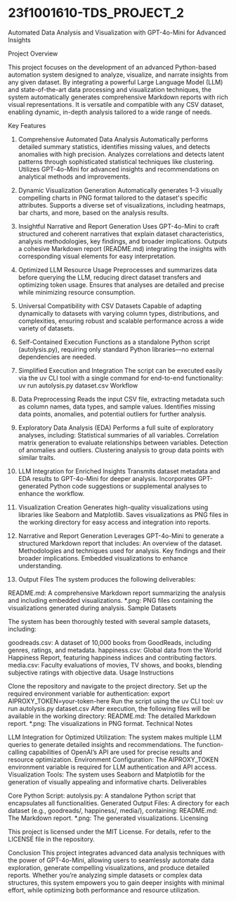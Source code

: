 # 23f1001610-TDS_PROJECT_2

Automated Data Analysis and Visualization with GPT-4o-Mini for Advanced Insights

Project Overview

This project focuses on the development of an advanced Python-based automation system designed to analyze, visualize, and narrate insights from any given dataset. By integrating a powerful Large Language Model (LLM) and state-of-the-art data processing and visualization techniques, the system automatically generates comprehensive Markdown reports with rich visual representations. It is versatile and compatible with any CSV dataset, enabling dynamic, in-depth analysis tailored to a wide range of needs.

Key Features

1. Comprehensive Automated Data Analysis
Automatically performs detailed summary statistics, identifies missing values, and detects anomalies with high precision.
Analyzes correlations and detects latent patterns through sophisticated statistical techniques like clustering.
Utilizes GPT-4o-Mini for advanced insights and recommendations on analytical methods and improvements.
2. Dynamic Visualization Generation
Automatically generates 1–3 visually compelling charts in PNG format tailored to the dataset's specific attributes.
Supports a diverse set of visualizations, including heatmaps, bar charts, and more, based on the analysis results.
3. Insightful Narrative and Report Generation
Uses GPT-4o-Mini to craft structured and coherent narratives that explain dataset characteristics, analysis methodologies, key findings, and broader implications.
Outputs a cohesive Markdown report (README.md) integrating the insights with corresponding visual elements for easy interpretation.
4. Optimized LLM Resource Usage
Preprocesses and summarizes data before querying the LLM, reducing direct dataset transfers and optimizing token usage.
Ensures that analyses are detailed and precise while minimizing resource consumption.
5. Universal Compatibility with CSV Datasets
Capable of adapting dynamically to datasets with varying column types, distributions, and complexities, ensuring robust and scalable performance across a wide variety of datasets.
6. Self-Contained Execution
Functions as a standalone Python script (autolysis.py), requiring only standard Python libraries—no external dependencies are needed.
7. Simplified Execution and Integration
The script can be executed easily via the uv CLI tool with a single command for end-to-end functionality:
uv run autolysis.py dataset.csv
Workflow

1. Data Preprocessing
Reads the input CSV file, extracting metadata such as column names, data types, and sample values.
Identifies missing data points, anomalies, and potential outliers for further analysis.
2. Exploratory Data Analysis (EDA)
Performs a full suite of exploratory analyses, including:
Statistical summaries of all variables.
Correlation matrix generation to evaluate relationships between variables.
Detection of anomalies and outliers.
Clustering analysis to group data points with similar traits.
3. LLM Integration for Enriched Insights
Transmits dataset metadata and EDA results to GPT-4o-Mini for deeper analysis.
Incorporates GPT-generated Python code suggestions or supplemental analyses to enhance the workflow.
4. Visualization Creation
Generates high-quality visualizations using libraries like Seaborn and Matplotlib.
Saves visualizations as PNG files in the working directory for easy access and integration into reports.
5. Narrative and Report Generation
Leverages GPT-4o-Mini to generate a structured Markdown report that includes:
An overview of the dataset.
Methodologies and techniques used for analysis.
Key findings and their broader implications.
Embedded visualizations to enhance understanding.
6. Output Files
The system produces the following deliverables:

README.md: A comprehensive Markdown report summarizing the analysis and including embedded visualizations.
*.png: PNG files containing the visualizations generated during analysis.
Sample Datasets

The system has been thoroughly tested with several sample datasets, including:

goodreads.csv: A dataset of 10,000 books from GoodReads, including genres, ratings, and metadata.
happiness.csv: Global data from the World Happiness Report, featuring happiness indices and contributing factors.
media.csv: Faculty evaluations of movies, TV shows, and books, blending subjective ratings with objective data.
Usage Instructions

Clone the repository and navigate to the project directory.
Set up the required environment variable for authentication:
export AIPROXY_TOKEN=your-token-here
Run the script using the uv CLI tool:
uv run autolysis.py dataset.csv
After execution, the following files will be available in the working directory:
README.md: The detailed Markdown report.
*.png: The visualizations in PNG format.
Technical Notes

LLM Integration for Optimized Utilization:
The system makes multiple LLM queries to generate detailed insights and recommendations.
The function-calling capabilities of OpenAI’s API are used for precise results and resource optimization.
Environment Configuration:
The AIPROXY_TOKEN environment variable is required for LLM authentication and API access.
Visualization Tools:
The system uses Seaborn and Matplotlib for the generation of visually appealing and informative charts.
Deliverables

Core Python Script:
autolysis.py: A standalone Python script that encapsulates all functionalities.
Generated Output Files:
A directory for each dataset (e.g., goodreads/, happiness/, media/), containing:
README.md: The Markdown report.
*.png: The generated visualizations.
Licensing

This project is licensed under the MIT License. For details, refer to the LICENSE file in the repository.

Conclusion
This project integrates advanced data analysis techniques with the power of GPT-4o-Mini, allowing users to seamlessly automate data exploration, generate compelling visualizations, and produce detailed reports. Whether you’re analyzing simple datasets or complex data structures, this system empowers you to gain deeper insights with minimal effort, while optimizing both performance and resource utilization.
